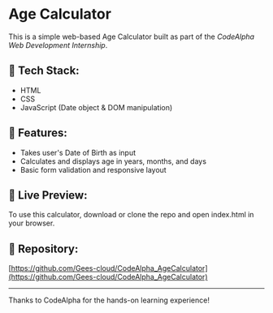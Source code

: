 # Age Calculator

This is a simple web-based Age Calculator built as part of the *CodeAlpha Web Development Internship*.

## 🔧 Tech Stack:
- HTML
- CSS
- JavaScript (Date object & DOM manipulation)

## 🧠 Features:
- Takes user's Date of Birth as input
- Calculates and displays age in years, months, and days
- Basic form validation and responsive layout

## 📂 Live Preview:
To use this calculator, download or clone the repo and open index.html in your browser.

## 🔗 Repository:
[https://github.com/Gees-cloud/CodeAlpha_AgeCalculator](https://github.com/Gees-cloud/CodeAlpha_AgeCalculator)

---

Thanks to CodeAlpha for the hands-on learning experience!
